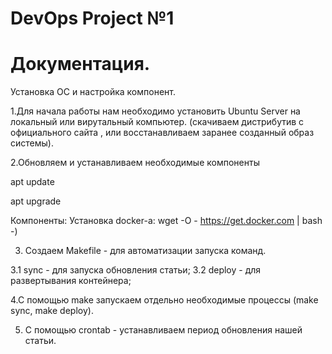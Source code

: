 # DevOps Project №1
# Документация.

Установка ОС и настройка компонент.

1.Для начала работы нам необходимо установить Ubuntu Server на локальный или вирутальный компьютер.
  (скачиваем дистрибутив с официального сайта , или восстанавливаем заранее созданный образ системы).

2.Обновляем и устанавливаем необходимые компоненты 

apt update 

apt upgrade

Компоненты:
Установка docker-а:
wget -O - https://get.docker.com | bash -)

3. Создаем Makefile - для автоматизации запуска команд.

3.1 sync - для запуска обновления статьи;
3.2 deploy - для развертывания контейнера;

4.С помощью make запускаем отдельно необходимые процессы (make sync, make deploy). 

5. С помощью crontab - устанавливаем период обновления нашей статьи.
 
